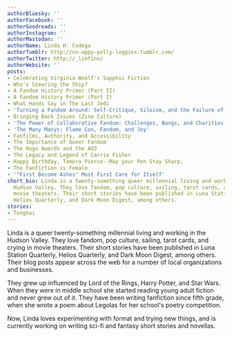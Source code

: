 ```yaml
---
authorBluesky: ''
authorFacebook: ''
authorGoodreads: ''
authorInstagram: ''
authorMastodon: ''
authorName: Linda H. Codega
authorTumblr: http://no-appy-polly-loggies.tumblr.com/
authorTwitter: http://_linfinn/
authorWebsite: ''
posts:
- Celebrating Virginia Woolf's Sapphic Fiction
- Who's Steering the Ship?
- A Fandom History Primer (Part II)
- A Fandom History Primer (Part I)
- What Hands Say in The Last Jedi
- 'Turning a Fandom Around: Self-Critique, Siloism, and the Failure of Satire'
- Bringing Back Issues (Zine Culture)
- 'The Power of Collaborative Fandom: Challenges, Bangs, and Charities'
- 'The Many Manys: Flame Con, Fandom, and Joy'
- Fanfilms, Authority, and Accessibility
- The Importance of Queer Fandom
- The Hugo Awards and the AO3
- The Legacy and Legend of Carrie Fisher
- Happy Birthday, Tamora Pierce--May your Pen Stay Sharp.
- The Fanfiction is Female
- '"First Become Ashes" Must First Care for Itself'
short_bio: Linda is a twenty-something queer millennial living and working in the
  Hudson Valley. They love fandom, pop culture, sailing, tarot cards, and crying in
  movie theaters. Their short stories have been published in Luna Station Quarterly,
  Helios Quarterly, and Dark Moon Digest, among others.
stories:
- Tonghai
---
```


Linda is a queer twenty-something millennial living and working in the Hudson Valley. They love fandom, pop culture, sailing, tarot cards, and crying in movie theaters. Their short stories have been published in Luna Station Quarterly, Helios Quarterly, and Dark Moon Digest, among others. Their blog posts appear across the web for a number of local organizations and businesses.

They grew up influenced by Lord of the Rings, Harry Potter, and Star Wars. When they were in middle school she started reading young adult fiction and never grew out of it. They have been writing fanfiction since fifth grade, when she wrote a poem about Legolas for her school's poetry competition.

Now, Linda loves experimenting with format and trying new things, and is currently working on writing sci-fi and fantasy short stories and novellas.